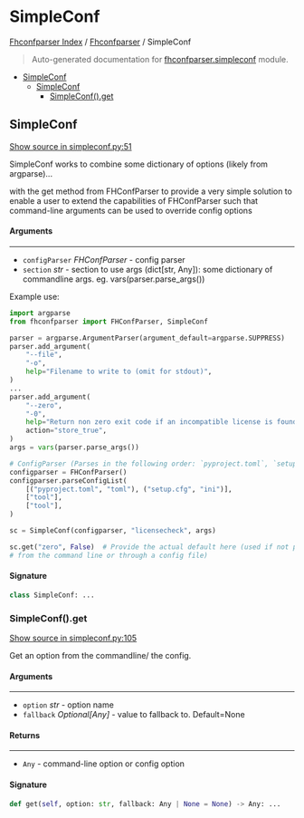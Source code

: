 # SimpleConf

[Fhconfparser Index](../README.md#fhconfparser-index) / [Fhconfparser](./index.md#fhconfparser) / SimpleConf

> Auto-generated documentation for [fhconfparser.simpleconf](../../../fhconfparser/simpleconf.py) module.

- [SimpleConf](#simpleconf)
  - [SimpleConf](#simpleconf-1)
    - [SimpleConf().get](#simpleconf()get)

## SimpleConf

[Show source in simpleconf.py:51](../../../fhconfparser/simpleconf.py#L51)

SimpleConf works to combine some dictionary of options (likely from argparse)...

with the get method from FHConfParser to provide a very simple solution to enable
a user to extend the capabilities of FHConfParser such that command-line arguments
can be used to override config options

#### Arguments

----
 - `configParser` *FHConfParser* - config parser
 - `section` *str* - section to use
 args (dict[str, Any]): some dictionary of commandline args.
 eg. vars(parser.parse_args())

Example use:

```python
import argparse
from fhconfparser import FHConfParser, SimpleConf

parser = argparse.ArgumentParser(argument_default=argparse.SUPPRESS)
parser.add_argument(
    "--file",
    "-o",
    help="Filename to write to (omit for stdout)",
)
...
parser.add_argument(
    "--zero",
    "-0",
    help="Return non zero exit code if an incompatible license is found",
    action="store_true",
)
args = vars(parser.parse_args())

# ConfigParser (Parses in the following order: `pyproject.toml`, `setup.cfg`
configparser = FHConfParser()
configparser.parseConfigList(
    [("pyproject.toml", "toml"), ("setup.cfg", "ini")],
    ["tool"],
    ["tool"],
)

sc = SimpleConf(configparser, "licensecheck", args)

sc.get("zero", False)  # Provide the actual default here (used if not provided
# from the command line or through a config file)
```

#### Signature

```python
class SimpleConf: ...
```

### SimpleConf().get

[Show source in simpleconf.py:105](../../../fhconfparser/simpleconf.py#L105)

Get an option from the commandline/ the config.

#### Arguments

----
 - `option` *str* - option name
 - `fallback` *Optional[Any]* - value to fallback to. Default=None

#### Returns

-------
 - `Any` - command-line option or config option

#### Signature

```python
def get(self, option: str, fallback: Any | None = None) -> Any: ...
```